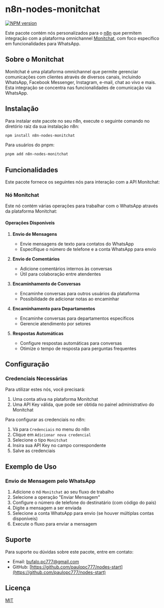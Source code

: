 # n8n-nodes-monitchat

[![NPM version](https://img.shields.io/npm/v/n8n-nodes-monitchat.svg)](https://www.npmjs.com/package/n8n-nodes-monitchat)

Este pacote contém nós personalizados para o [n8n](https://n8n.io) que permitem integração com a plataforma omnichannel [Monitchat](https://monitchat.dev.br/), com foco específico em funcionalidades para WhatsApp.

## Sobre o Monitchat

Monitchat é uma plataforma omnichannel que permite gerenciar comunicações com clientes através de diversos canais, incluindo WhatsApp, Facebook Messenger, Instagram, e-mail, chat ao vivo e mais. Esta integração se concentra nas funcionalidades de comunicação via WhatsApp.

## Instalação

Para instalar este pacote no seu n8n, execute o seguinte comando no diretório raiz da sua instalação n8n:

```bash
npm install n8n-nodes-monitchat
```

Para usuários do pnpm:

```bash
pnpm add n8n-nodes-monitchat
```

## Funcionalidades

Este pacote fornece os seguintes nós para interação com a API Monitchat:

### Nó Monitchat

Este nó contém várias operações para trabalhar com o WhatsApp através da plataforma Monitchat:

#### Operações Disponíveis

1. **Envio de Mensagens**
   - Envie mensagens de texto para contatos do WhatsApp
   - Especifique o número de telefone e a conta WhatsApp para envio

2. **Envio de Comentários**
   - Adicione comentários internos às conversas
   - Útil para colaboração entre atendentes

3. **Encaminhamento de Conversas**
   - Encaminhe conversas para outros usuários da plataforma
   - Possibilidade de adicionar notas ao encaminhar

4. **Encaminhamento para Departamentos**
   - Encaminhe conversas para departamentos específicos
   - Gerencie atendimento por setores

5. **Respostas Automáticas**
   - Configure respostas automáticas para conversas
   - Otimize o tempo de resposta para perguntas frequentes

## Configuração

### Credenciais Necessárias

Para utilizar estes nós, você precisará:

1. Uma conta ativa na plataforma Monitchat
2. Uma API Key válida, que pode ser obtida no painel administrativo do Monitchat

Para configurar as credenciais no n8n:

1. Vá para `Credenciais` no menu do n8n
2. Clique em `Adicionar nova credencial`
3. Selecione o tipo `Monitchat`
4. Insira sua API Key no campo correspondente
5. Salve as credenciais

## Exemplo de Uso

### Envio de Mensagem pelo WhatsApp

1. Adicione o nó `Monitchat` ao seu fluxo de trabalho
2. Selecione a operação "Enviar Mensagem"
3. Configure o número de telefone do destinatário (com código do país)
4. Digite a mensagem a ser enviada
5. Selecione a conta WhatsApp para envio (se houver múltiplas contas disponíveis)
6. Execute o fluxo para enviar a mensagem

## Suporte

Para suporte ou dúvidas sobre este pacote, entre em contato:

- Email: bufalo.pc777@gmail.com
- GitHub: [https://github.com/paulopc777/nodes-start](https://github.com/paulopc777/nodes-start)

## Licença

[MIT](LICENSE.md)